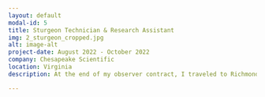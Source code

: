 ```yaml
---
layout: default
modal-id: 5
title: Sturgeon Technician & Research Assistant
img: 2_sturgeon_cropped.jpg
alt: image-alt
project-date: August 2022 - October 2022
company: Chesapeake Scientific
location: Virginia
description: At the end of my observer contract, I traveled to Richmond, Virginia, to work with Atlantic Sturgeon under Dr. Jason Kahn, the National Training Coordinator for Section 7 of the Endangered Species Act, and Dr. Christian Hager, CEO of Chesapeake Scientific. We embarked on a challenging fieldwork expedition, often enduring 14-hour days, wrestling with massive, powerful fish that had the potential to inflict severe harm with one powerful tail strike. While I thankfully escaped with nothing more than a mild concussion, this experience deepened my appreciation for the dedication required in scientific research.<br><br>During our work, we collected crucial ecological data, including DNA samples, length, weight, sex, egg, and sperm samples, and fitted the sturgeon with tracking devices. My involvement continued in the field; I continued to collaborate with Dr. Kahn and Dr. Chris Hager in a remote capacity, helping with data analysis and paper writing. Working alongside Dr. Kahn, I contributed to a peer-reviewed scientific paper. With Dr. Hager, we produced two government technical reports commissioned by the Department of the Interior to assess the potential impacts of wind farm development on marine life. This experience introduced me to the world of technical writing as a government contractor. It also highlighted the importance of scientist's advocation, even when their findings contradict established practices.

---
```

